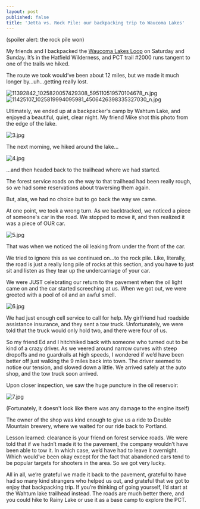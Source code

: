 ```yaml
---
layout: post
published: false
title: 'Jetta vs. Rock Pile: our backpacking trip to Waucoma Lakes'
---
```

(spoiler alert: the rock pile won)

My friends and I backpacked the [Waucoma Lakes Loop](http://www.oregonhikers.org/field_guide/Waucoma_Lakes_Loop_Hike) on Saturday and Sunday. It’s in the Hatfield Wilderness, and PCT trail \#2000 runs tangent to one of the trails we hiked.

The route we took would’ve been about 12 miles, but we made it much longer by…uh…getting really lost.

![11392842_1025820057429308_595110519570104678_n.jpg]({{site.cdn_path}}/2015/06/12/11392842_1025820057429308_595110519570104678_n.jpg)
![11425107_1025819994095981_4506426398335327030_n.jpg]({{site.cdn_path}}/2015/06/12/11425107_1025819994095981_4506426398335327030_n.jpg)

Ultimately, we ended up at a backpacker's camp by Wahtum Lake, and enjoyed a beautiful, quiet, clear night. My friend Mike shot this photo from the edge of the lake.

![3.jpg]({{site.cdn_path}}/2015/06/12/3.jpg)

The next morning, we hiked around the lake...

![4.jpg]({{site.cdn_path}}/2015/06/12/4.jpg)

...and then headed back to the trailhead where we had started.

The forest service roads on the way to that trailhead had been really rough, so we had some reservations about traversing them again.

But, alas, we had no choice but to go back the way we came.

At one point, we took a wrong turn. As we backtracked, we noticed a piece of someone's car in the road. We stopped to move it, and then realized it was a piece of OUR car.

![5.jpg]({{site.cdn_path}}/2015/06/12/5.jpg)

That was when we noticed the oil leaking from under the front of the car.

We tried to ignore this as we continued on…to the rock pile. Like, literally, the road is just a really long pile of rocks at this section, and you have to just sit and listen as they tear up the undercarriage of your car.

We were JUST celebrating our return to the pavement when the oil light came on and the car started screeching at us. When we got out, we were greeted with a pool of oil and an awful smell.

![6.jpg]({{site.cdn_path}}/2015/06/12/6.jpg)

We had just enough cell service to call for help. My girlfriend had roadside assistance insurance, and they sent a tow truck. Unfortunately, we were told that the truck would only hold two, and there were four of us.

So my friend Ed and I hitchhiked back with someone who turned out to be kind of a crazy driver. As we veered around narrow curves with steep dropoffs and no guardrails at high speeds, I wondered if we’d have been better off just walking the 9 miles back into town. The driver seemed to notice our tension, and slowed down a little. We arrived safely at the auto shop, and the tow truck soon arrived.

Upon closer inspection, we saw the huge puncture in the oil reservoir:

![7.jpg]({{site.cdn_path}}/2015/06/12/7.jpg)

(Fortunately, it doesn't look like there was any damage to the engine itself)

The owner of the shop was kind enough to give us a ride to Double Mountain brewery, where we waited for our ride back to Portland.

Lesson learned: clearance is your friend on forest service roads. We were told that if we hadn’t made it to the pavement, the company wouldn’t have been able to tow it. In which case, we’d have had to leave it overnight. Which would’ve been okay except for the fact that abandoned cars tend to be popular targets for shooters in the area. So we got very lucky.

All in all, we’re grateful we made it back to the pavement, grateful to have had so many kind strangers who helped us out, and grateful that we got to enjoy that backpacking trip. If you’re thinking of going yourself, I’d start at the Wahtum lake trailhead instead. The roads are much better there, and you could hike to Rainy Lake or use it as a base camp to explore the PCT.







